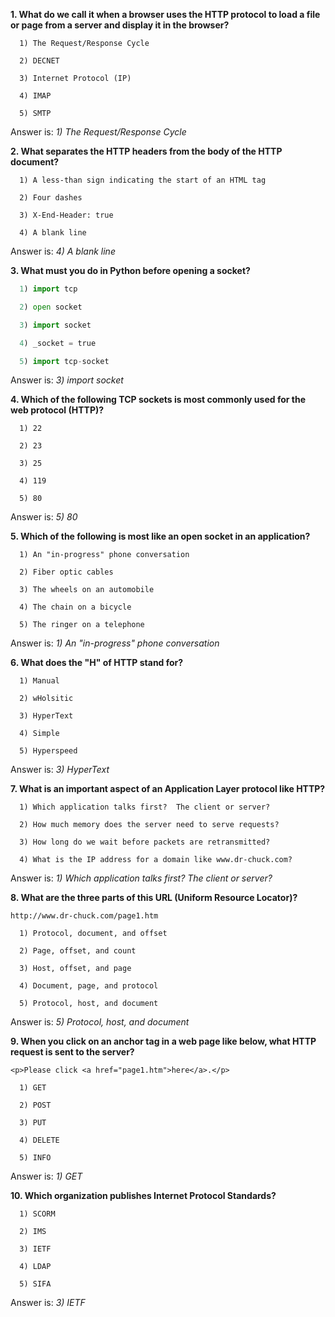 **1. What do we call it when a browser uses the HTTP protocol to load a file or page from a server and display it in the browser?**
```
  1) The Request/Response Cycle

  2) DECNET

  3) Internet Protocol (IP)

  4) IMAP

  5) SMTP
```
Answer is: _1) The Request/Response Cycle_

**2. What separates the HTTP headers from the body of the HTTP document?**
```
  1) A less-than sign indicating the start of an HTML tag

  2) Four dashes

  3) X-End-Header: true

  4) A blank line
```
Answer is: _4) A blank line_

**3. What must you do in Python before opening a socket?**
``` Python
  1) import tcp

  2) open socket

  3) import socket

  4) _socket = true

  5) import tcp-socket
```
Answer is: _3) import socket_

**4. Which of the following TCP sockets is most commonly used for the web protocol (HTTP)?**
```
  1) 22

  2) 23

  3) 25

  4) 119

  5) 80
```
Answer is: _5) 80_

**5. Which of the following is most like an open socket in an application?**
```
  1) An "in-progress" phone conversation

  2) Fiber optic cables

  3) The wheels on an automobile

  4) The chain on a bicycle

  5) The ringer on a telephone
```
Answer is: _1) An "in-progress" phone conversation_

**6. What does the "H" of HTTP stand for?**
```
  1) Manual

  2) wHolsitic

  3) HyperText

  4) Simple

  5) Hyperspeed
```
Answer is: _3) HyperText_

**7. What is an important aspect of an Application Layer protocol like HTTP?**
```
  1) Which application talks first?  The client or server?

  2) How much memory does the server need to serve requests?

  3) How long do we wait before packets are retransmitted?

  4) What is the IP address for a domain like www.dr-chuck.com?
```
Answer is: _1) Which application talks first?  The client or server?_

**8. What are the three parts of this URL (Uniform Resource Locator)?**
```
http://www.dr-chuck.com/page1.htm
```
```
  1) Protocol, document, and offset

  2) Page, offset, and count

  3) Host, offset, and page

  4) Document, page, and protocol

  5) Protocol, host, and document
```
Answer is: _5) Protocol, host, and document_

**9. When you click on an anchor tag in a web page like below, what HTTP request is sent to the server?**
```
<p>Please click <a href="page1.htm">here</a>.</p>
```
```
  1) GET

  2) POST

  3) PUT

  4) DELETE

  5) INFO
```
Answer is: _1) GET_

**10. Which organization publishes Internet Protocol Standards?**
```
  1) SCORM

  2) IMS

  3) IETF

  4) LDAP

  5) SIFA
```
Answer is: _3) IETF_
